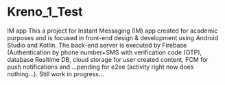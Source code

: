 # Kreno_1_Test
IM app
This a project for Instant Messaging (IM) app created for academic purposes and is focused in front-end design & development using Android Studio and Kotlin.
The back-end server is executed by Firebase (Authentication by phone number+SMS with verification code (OTP), database Realtime DB, cloud storage for user created content, FCM for push notifications and ...pending for e2ee (activity right now does nothing...).
Still work in progress...
